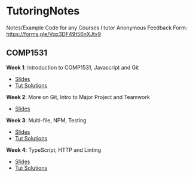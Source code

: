 # TutoringNotes
Notes/Example Code for any Courses I tutor
Anonymous Feedback Form: https://forms.gle/Vqx3DF49t56nXJtx9

## COMP1531
**Week 1**: Introduction to COMP1531, Javascript and Git
- [Slides](https://docs.google.com/presentation/d/1H75o59vi2RQFD-TC0LazM1qe3pUp1VrZ9etfOHqpSqQ/edit#slide=id.g4dfce81f19_0_45)
- [Tut Solutions](./COMP1531/Tut01/)

**Week 2**: More on Git, Intro to Major Project and Teamwork
- [Slides](https://docs.google.com/presentation/d/199sZPhSe6UxxhcfExzMRp-zat2YwpDTLqVXr3c738Ew/edit#slide=id.g4dfce81f19_0_45)

**Week 3**: Multi-file, NPM, Testing
- [Slides](https://docs.google.com/presentation/d/1J3YQJugewihW88gq44n4MREErWq25FhPGwAkLctsy-4/edit#slide=id.g4dfce81f19_0_45)
- [Tut Solutions](./COMP1531/Tut03/)

**Week 4**: TypeScript, HTTP and Linting
- [Slides](https://docs.google.com/presentation/d/16cSZN6eTa-MxZmmslZq5d1iTFDxNboeqwhi_wXtftmQ/edit#slide=id.g4dfce81f19_0_45)
- [Tut Solutions](./COMP1531/Tut04/)